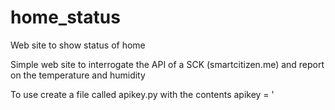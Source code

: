 home_status
===========

Web site to show status of home

Simple web site to interrogate the API of a SCK (smartcitizen.me)
and report on the temperature and humidity

To use create a file called apikey.py with the contents
  apikey = '<INSERT YOUR API KEY HERE>
